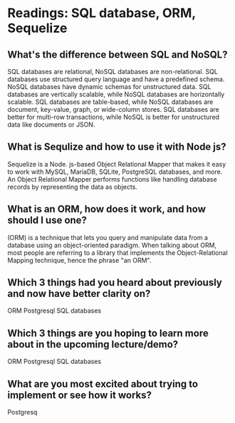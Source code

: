 # Readings: SQL database, ORM, Sequelize
## What's the difference between SQL  and NoSQL?
SQL databases are relational, NoSQL databases are non-relational.
SQL databases use structured query language and have a predefined schema. NoSQL databases have dynamic schemas for unstructured data.
SQL databases are vertically scalable, while NoSQL databases are horizontally scalable.
SQL databases are table-based, while NoSQL databases are document, key-value, graph, or wide-column stores.
SQL databases are better for multi-row transactions, while NoSQL is better for unstructured data like documents or JSON.
## What is Sequlize and how to use it with Node js?
Sequelize is a Node. js-based Object Relational Mapper that makes it easy to work with MySQL, MariaDB, SQLite, PostgreSQL databases, and more. An Object Relational Mapper performs functions like handling database records by representing the data as objects.

## What is an ORM, how does it work, and how should I use one?
(ORM) is a technique that lets you query and manipulate data from a database using an object-oriented paradigm. When talking about ORM, most people are referring to a library that implements the Object-Relational Mapping technique, hence the phrase "an ORM".


## Which 3 things had you heard about previously and now have better clarity on?
ORM
Postgresql
SQL databases
## Which 3 things are you hoping to learn more about in the upcoming lecture/demo?
ORM
Postgresql
SQL databases
## What are you most excited about trying to implement or see how it works?
Postgresq
